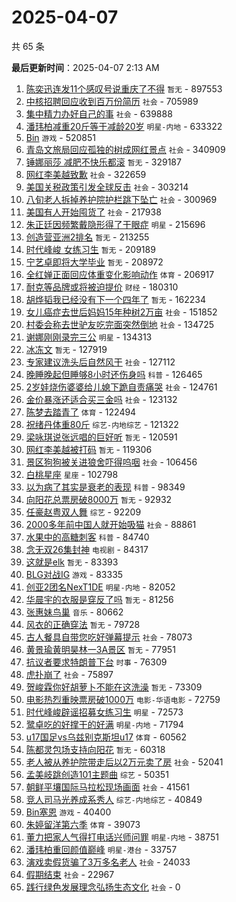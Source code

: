 # 2025-04-07

共 65 条


<!-- BEGIN -->

**最后更新时间**：2025-04-07 2:13 AM
1. [陈奕迅连发11个感叹号说重庆了不得](https://m.weibo.cn/search?containerid=100103type%3D1%26t%3D10%26q%3D%E9%99%88%E5%A5%95%E8%BF%85%E8%BF%9E%E5%8F%9111%E4%B8%AA%E6%84%9F%E5%8F%B9%E5%8F%B7%E8%AF%B4%E9%87%8D%E5%BA%86%E4%BA%86%E4%B8%8D%E5%BE%97&stream_entry_id=31&isnewpage=1&extparam=seat%3D1%26flag%3D1%26realpos%3D1%26c_type%3D31%26band_rank%3D1%26lcate%3D5001%26cate%3D5001%26stream_entry_id%3D31%26pos%3D0%26filter_type%3Drealtimehot%26q%3D%25E9%2599%2588%25E5%25A5%2595%25E8%25BF%2585%25E8%25BF%259E%25E5%258F%259111%25E4%25B8%25AA%25E6%2584%259F%25E5%258F%25B9%25E5%258F%25B7%25E8%25AF%25B4%25E9%2587%258D%25E5%25BA%2586%25E4%25BA%2586%25E4%25B8%258D%25E5%25BE%2597%26dgr%3D0%26display_time%3D1743956976%26pre_seqid%3D174395697659803431956155) `暂无` - 897553
2. [中核招聘回应收到百万份简历](https://m.weibo.cn/search?containerid=100103type%3D1%26t%3D10%26q%3D%23%E4%B8%AD%E6%A0%B8%E6%8B%9B%E8%81%98%E5%9B%9E%E5%BA%94%E6%94%B6%E5%88%B0%E7%99%BE%E4%B8%87%E4%BB%BD%E7%AE%80%E5%8E%86%23&stream_entry_id=31&isnewpage=1&extparam=seat%3D1%26flag%3D1%26realpos%3D2%26c_type%3D31%26band_rank%3D2%26lcate%3D5001%26cate%3D5001%26stream_entry_id%3D31%26pos%3D1%26filter_type%3Drealtimehot%26q%3D%2523%25E4%25B8%25AD%25E6%25A0%25B8%25E6%258B%259B%25E8%2581%2598%25E5%259B%259E%25E5%25BA%2594%25E6%2594%25B6%25E5%2588%25B0%25E7%2599%25BE%25E4%25B8%2587%25E4%25BB%25BD%25E7%25AE%2580%25E5%258E%2586%2523%26dgr%3D0%26display_time%3D1743956976%26pre_seqid%3D174395697659803431956155) `社会` - 705989
3. [集中精力办好自己的事](https://m.weibo.cn/search?containerid=100103type%3D1%26t%3D10%26q%3D%23%E9%9B%86%E4%B8%AD%E7%B2%BE%E5%8A%9B%E5%8A%9E%E5%A5%BD%E8%87%AA%E5%B7%B1%E7%9A%84%E4%BA%8B%23&stream_entry_id=31&isnewpage=1&extparam=seat%3D1%26flag%3D0%26realpos%3D3%26c_type%3D31%26band_rank%3D3%26lcate%3D5001%26cate%3D5001%26stream_entry_id%3D31%26pos%3D2%26filter_type%3Drealtimehot%26q%3D%2523%25E9%259B%2586%25E4%25B8%25AD%25E7%25B2%25BE%25E5%258A%259B%25E5%258A%259E%25E5%25A5%25BD%25E8%2587%25AA%25E5%25B7%25B1%25E7%259A%2584%25E4%25BA%258B%2523%26dgr%3D0%26display_time%3D1743956976%26pre_seqid%3D174395697659803431956155) `社会` - 639888
4. [潘玮柏减重20斤等于减龄20岁](https://m.weibo.cn/search?containerid=100103type%3D1%26t%3D10%26q%3D%E6%BD%98%E7%8E%AE%E6%9F%8F%E5%87%8F%E9%87%8D20%E6%96%A4%E7%AD%89%E4%BA%8E%E5%87%8F%E9%BE%8420%E5%B2%81&stream_entry_id=31&isnewpage=1&extparam=seat%3D1%26flag%3D2%26realpos%3D4%26c_type%3D31%26band_rank%3D4%26lcate%3D5001%26cate%3D5001%26stream_entry_id%3D31%26pos%3D3%26filter_type%3Drealtimehot%26q%3D%25E6%25BD%2598%25E7%258E%25AE%25E6%259F%258F%25E5%2587%258F%25E9%2587%258D20%25E6%2596%25A4%25E7%25AD%2589%25E4%25BA%258E%25E5%2587%258F%25E9%25BE%258420%25E5%25B2%2581%26dgr%3D0%26display_time%3D1743956976%26pre_seqid%3D174395697659803431956155) `明星-内地` - 633322
5. [Bin](https://m.weibo.cn/search?containerid=100103type%3D1%26t%3D10%26q%3DBin&stream_entry_id=31&isnewpage=1&extparam=seat%3D1%26flag%3D1%26realpos%3D5%26c_type%3D31%26band_rank%3D5%26lcate%3D5001%26cate%3D5001%26stream_entry_id%3D31%26pos%3D4%26filter_type%3Drealtimehot%26q%3DBin%26dgr%3D0%26display_time%3D1743956976%26pre_seqid%3D174395697659803431956155) `游戏` - 520851
6. [青岛文旅局回应孤独的树成网红景点](https://m.weibo.cn/search?containerid=100103type%3D1%26t%3D10%26q%3D%23%E9%9D%92%E5%B2%9B%E6%96%87%E6%97%85%E5%B1%80%E5%9B%9E%E5%BA%94%E5%AD%A4%E7%8B%AC%E7%9A%84%E6%A0%91%E6%88%90%E7%BD%91%E7%BA%A2%E6%99%AF%E7%82%B9%23&stream_entry_id=31&isnewpage=1&extparam=seat%3D1%26flag%3D0%26realpos%3D6%26c_type%3D31%26band_rank%3D6%26lcate%3D5001%26cate%3D5001%26stream_entry_id%3D31%26pos%3D5%26filter_type%3Drealtimehot%26q%3D%2523%25E9%259D%2592%25E5%25B2%259B%25E6%2596%2587%25E6%2597%2585%25E5%25B1%2580%25E5%259B%259E%25E5%25BA%2594%25E5%25AD%25A4%25E7%258B%25AC%25E7%259A%2584%25E6%25A0%2591%25E6%2588%2590%25E7%25BD%2591%25E7%25BA%25A2%25E6%2599%25AF%25E7%2582%25B9%2523%26dgr%3D0%26display_time%3D1743956976%26pre_seqid%3D174395697659803431956155) `社会` - 340909
7. [锤娜丽莎 减肥不快乐都滚](https://m.weibo.cn/search?containerid=100103type%3D1%26t%3D10%26q%3D%E9%94%A4%E5%A8%9C%E4%B8%BD%E8%8E%8E+%E5%87%8F%E8%82%A5%E4%B8%8D%E5%BF%AB%E4%B9%90%E9%83%BD%E6%BB%9A&stream_entry_id=31&isnewpage=1&extparam=seat%3D1%26flag%3D2%26realpos%3D7%26c_type%3D31%26band_rank%3D7%26lcate%3D5001%26cate%3D5001%26stream_entry_id%3D31%26pos%3D6%26filter_type%3Drealtimehot%26q%3D%25E9%2594%25A4%25E5%25A8%259C%25E4%25B8%25BD%25E8%258E%258E%2520%25E5%2587%258F%25E8%2582%25A5%25E4%25B8%258D%25E5%25BF%25AB%25E4%25B9%2590%25E9%2583%25BD%25E6%25BB%259A%26dgr%3D0%26display_time%3D1743956976%26pre_seqid%3D174395697659803431956155) `暂无` - 329187
8. [网红李美越致歉](https://m.weibo.cn/search?containerid=100103type%3D1%26t%3D10%26q%3D%23%E7%BD%91%E7%BA%A2%E6%9D%8E%E7%BE%8E%E8%B6%8A%E8%87%B4%E6%AD%89%23&stream_entry_id=31&isnewpage=1&extparam=seat%3D1%26flag%3D2%26realpos%3D8%26c_type%3D31%26band_rank%3D8%26lcate%3D5001%26cate%3D5001%26stream_entry_id%3D31%26pos%3D7%26filter_type%3Drealtimehot%26q%3D%2523%25E7%25BD%2591%25E7%25BA%25A2%25E6%259D%258E%25E7%25BE%258E%25E8%25B6%258A%25E8%2587%25B4%25E6%25AD%2589%2523%26dgr%3D0%26display_time%3D1743956976%26pre_seqid%3D174395697659803431956155) `社会` - 322659
9. [美国关税政策引发全球反击](https://m.weibo.cn/search?containerid=100103type%3D1%26t%3D10%26q%3D%23%E7%BE%8E%E5%9B%BD%E5%85%B3%E7%A8%8E%E6%94%BF%E7%AD%96%E5%BC%95%E5%8F%91%E5%85%A8%E7%90%83%E5%8F%8D%E5%87%BB%23&stream_entry_id=31&isnewpage=1&extparam=seat%3D1%26flag%3D1%26realpos%3D9%26c_type%3D31%26band_rank%3D9%26lcate%3D5001%26cate%3D5001%26stream_entry_id%3D31%26pos%3D8%26filter_type%3Drealtimehot%26q%3D%2523%25E7%25BE%258E%25E5%259B%25BD%25E5%2585%25B3%25E7%25A8%258E%25E6%2594%25BF%25E7%25AD%2596%25E5%25BC%2595%25E5%258F%2591%25E5%2585%25A8%25E7%2590%2583%25E5%258F%258D%25E5%2587%25BB%2523%26dgr%3D0%26display_time%3D1743956976%26pre_seqid%3D174395697659803431956155) `社会` - 303214
10. [八旬老人拆掉养护院护栏跳下坠亡](https://m.weibo.cn/search?containerid=100103type%3D1%26t%3D10%26q%3D%23%E5%85%AB%E6%97%AC%E8%80%81%E4%BA%BA%E6%8B%86%E6%8E%89%E5%85%BB%E6%8A%A4%E9%99%A2%E6%8A%A4%E6%A0%8F%E8%B7%B3%E4%B8%8B%E5%9D%A0%E4%BA%A1%23&stream_entry_id=31&isnewpage=1&extparam=seat%3D1%26flag%3D1%26realpos%3D11%26c_type%3D31%26band_rank%3D11%26lcate%3D5001%26cate%3D5001%26stream_entry_id%3D31%26pos%3D10%26filter_type%3Drealtimehot%26q%3D%2523%25E5%2585%25AB%25E6%2597%25AC%25E8%2580%2581%25E4%25BA%25BA%25E6%258B%2586%25E6%258E%2589%25E5%2585%25BB%25E6%258A%25A4%25E9%2599%25A2%25E6%258A%25A4%25E6%25A0%258F%25E8%25B7%25B3%25E4%25B8%258B%25E5%259D%25A0%25E4%25BA%25A1%2523%26dgr%3D0%26display_time%3D1743956976%26pre_seqid%3D174395697659803431956155) `社会` - 300969
11. [美国有人开始囤货了](https://m.weibo.cn/search?containerid=100103type%3D1%26t%3D10%26q%3D%23%E7%BE%8E%E5%9B%BD%E6%9C%89%E4%BA%BA%E5%BC%80%E5%A7%8B%E5%9B%A4%E8%B4%A7%E4%BA%86%23&stream_entry_id=31&isnewpage=1&extparam=seat%3D1%26flag%3D0%26realpos%3D10%26c_type%3D31%26band_rank%3D10%26lcate%3D5001%26cate%3D5001%26stream_entry_id%3D31%26pos%3D9%26filter_type%3Drealtimehot%26q%3D%2523%25E7%25BE%258E%25E5%259B%25BD%25E6%259C%2589%25E4%25BA%25BA%25E5%25BC%2580%25E5%25A7%258B%25E5%259B%25A4%25E8%25B4%25A7%25E4%25BA%2586%2523%26dgr%3D0%26display_time%3D1743956976%26pre_seqid%3D174395697659803431956155) `社会` - 217938
12. [朱正廷因频繁戴隐形得了干眼症](https://m.weibo.cn/search?containerid=100103type%3D1%26t%3D10%26q%3D%23%E6%9C%B1%E6%AD%A3%E5%BB%B7%E5%9B%A0%E9%A2%91%E7%B9%81%E6%88%B4%E9%9A%90%E5%BD%A2%E5%BE%97%E4%BA%86%E5%B9%B2%E7%9C%BC%E7%97%87%23&stream_entry_id=31&isnewpage=1&extparam=seat%3D1%26flag%3D2%26realpos%3D12%26c_type%3D31%26band_rank%3D12%26lcate%3D5001%26cate%3D5001%26stream_entry_id%3D31%26pos%3D11%26filter_type%3Drealtimehot%26q%3D%2523%25E6%259C%25B1%25E6%25AD%25A3%25E5%25BB%25B7%25E5%259B%25A0%25E9%25A2%2591%25E7%25B9%2581%25E6%2588%25B4%25E9%259A%2590%25E5%25BD%25A2%25E5%25BE%2597%25E4%25BA%2586%25E5%25B9%25B2%25E7%259C%25BC%25E7%2597%2587%2523%26dgr%3D0%26display_time%3D1743956976%26pre_seqid%3D174395697659803431956155) `明星` - 215696
13. [创造营亚洲2排名](https://m.weibo.cn/search?containerid=100103type%3D1%26t%3D10%26q%3D%23%E5%88%9B%E9%80%A0%E8%90%A5%E4%BA%9A%E6%B4%B22%E6%8E%92%E5%90%8D%23&stream_entry_id=31&isnewpage=1&extparam=seat%3D1%26flag%3D0%26realpos%3D13%26c_type%3D31%26band_rank%3D13%26lcate%3D5001%26cate%3D5001%26stream_entry_id%3D31%26pos%3D12%26filter_type%3Drealtimehot%26q%3D%2523%25E5%2588%259B%25E9%2580%25A0%25E8%2590%25A5%25E4%25BA%259A%25E6%25B4%25B22%25E6%258E%2592%25E5%2590%258D%2523%26dgr%3D0%26display_time%3D1743956976%26pre_seqid%3D174395697659803431956155) `暂无` - 213255
14. [时代峰峻 女练习生](https://m.weibo.cn/search?containerid=100103type%3D1%26t%3D10%26q%3D%E6%97%B6%E4%BB%A3%E5%B3%B0%E5%B3%BB+%E5%A5%B3%E7%BB%83%E4%B9%A0%E7%94%9F&stream_entry_id=31&isnewpage=1&extparam=seat%3D1%26flag%3D0%26realpos%3D14%26c_type%3D31%26band_rank%3D14%26lcate%3D5001%26cate%3D5001%26stream_entry_id%3D31%26pos%3D13%26filter_type%3Drealtimehot%26q%3D%25E6%2597%25B6%25E4%25BB%25A3%25E5%25B3%25B0%25E5%25B3%25BB%2520%25E5%25A5%25B3%25E7%25BB%2583%25E4%25B9%25A0%25E7%2594%259F%26dgr%3D0%26display_time%3D1743956976%26pre_seqid%3D174395697659803431956155) `暂无` - 209189
15. [宁艺卓即将大学毕业](https://m.weibo.cn/search?containerid=100103type%3D1%26t%3D10%26q%3D%23%E5%AE%81%E8%89%BA%E5%8D%93%E5%8D%B3%E5%B0%86%E5%A4%A7%E5%AD%A6%E6%AF%95%E4%B8%9A%23&stream_entry_id=31&isnewpage=1&extparam=seat%3D1%26flag%3D0%26realpos%3D15%26c_type%3D31%26band_rank%3D15%26lcate%3D5001%26cate%3D5001%26stream_entry_id%3D31%26pos%3D14%26filter_type%3Drealtimehot%26q%3D%2523%25E5%25AE%2581%25E8%2589%25BA%25E5%258D%2593%25E5%258D%25B3%25E5%25B0%2586%25E5%25A4%25A7%25E5%25AD%25A6%25E6%25AF%2595%25E4%25B8%259A%2523%26dgr%3D0%26display_time%3D1743956976%26pre_seqid%3D174395697659803431956155) `暂无` - 208972
16. [全红婵正面回应体重变化影响动作](https://m.weibo.cn/search?containerid=100103type%3D1%26t%3D10%26q%3D%23%E5%85%A8%E7%BA%A2%E5%A9%B5%E6%AD%A3%E9%9D%A2%E5%9B%9E%E5%BA%94%E4%BD%93%E9%87%8D%E5%8F%98%E5%8C%96%E5%BD%B1%E5%93%8D%E5%8A%A8%E4%BD%9C%23&stream_entry_id=31&isnewpage=1&extparam=seat%3D1%26flag%3D0%26realpos%3D16%26c_type%3D31%26band_rank%3D16%26lcate%3D5001%26cate%3D5001%26stream_entry_id%3D31%26pos%3D15%26filter_type%3Drealtimehot%26q%3D%2523%25E5%2585%25A8%25E7%25BA%25A2%25E5%25A9%25B5%25E6%25AD%25A3%25E9%259D%25A2%25E5%259B%259E%25E5%25BA%2594%25E4%25BD%2593%25E9%2587%258D%25E5%258F%2598%25E5%258C%2596%25E5%25BD%25B1%25E5%2593%258D%25E5%258A%25A8%25E4%25BD%259C%2523%26dgr%3D0%26display_time%3D1743956976%26pre_seqid%3D174395697659803431956155) `体育` - 206917
17. [耐克等品牌或将被迫提价](https://m.weibo.cn/search?containerid=100103type%3D1%26t%3D10%26q%3D%23%E8%80%90%E5%85%8B%E7%AD%89%E5%93%81%E7%89%8C%E6%88%96%E5%B0%86%E8%A2%AB%E8%BF%AB%E6%8F%90%E4%BB%B7%23&stream_entry_id=31&isnewpage=1&extparam=seat%3D1%26flag%3D0%26realpos%3D17%26c_type%3D31%26band_rank%3D17%26lcate%3D5001%26cate%3D5001%26stream_entry_id%3D31%26pos%3D16%26filter_type%3Drealtimehot%26q%3D%2523%25E8%2580%2590%25E5%2585%258B%25E7%25AD%2589%25E5%2593%2581%25E7%2589%258C%25E6%2588%2596%25E5%25B0%2586%25E8%25A2%25AB%25E8%25BF%25AB%25E6%258F%2590%25E4%25BB%25B7%2523%26dgr%3D0%26display_time%3D1743956976%26pre_seqid%3D174395697659803431956155) `财经` - 180310
18. [胡烨韬我已经没有下一个四年了](https://m.weibo.cn/search?containerid=100103type%3D1%26t%3D10%26q%3D%E8%83%A1%E7%83%A8%E9%9F%AC%E6%88%91%E5%B7%B2%E7%BB%8F%E6%B2%A1%E6%9C%89%E4%B8%8B%E4%B8%80%E4%B8%AA%E5%9B%9B%E5%B9%B4%E4%BA%86&stream_entry_id=31&isnewpage=1&extparam=seat%3D1%26flag%3D0%26realpos%3D18%26c_type%3D31%26band_rank%3D18%26lcate%3D5001%26cate%3D5001%26stream_entry_id%3D31%26pos%3D17%26filter_type%3Drealtimehot%26q%3D%25E8%2583%25A1%25E7%2583%25A8%25E9%259F%25AC%25E6%2588%2591%25E5%25B7%25B2%25E7%25BB%258F%25E6%25B2%25A1%25E6%259C%2589%25E4%25B8%258B%25E4%25B8%2580%25E4%25B8%25AA%25E5%259B%259B%25E5%25B9%25B4%25E4%25BA%2586%26dgr%3D0%26display_time%3D1743956976%26pre_seqid%3D174395697659803431956155) `暂无` - 162234
19. [女儿癌症去世后妈妈15年种树2万亩](https://m.weibo.cn/search?containerid=100103type%3D1%26t%3D10%26q%3D%23%E5%A5%B3%E5%84%BF%E7%99%8C%E7%97%87%E5%8E%BB%E4%B8%96%E5%90%8E%E5%A6%88%E5%A6%8815%E5%B9%B4%E7%A7%8D%E6%A0%912%E4%B8%87%E4%BA%A9%23&stream_entry_id=31&isnewpage=1&extparam=seat%3D1%26flag%3D0%26realpos%3D19%26c_type%3D31%26band_rank%3D19%26lcate%3D5001%26cate%3D5001%26stream_entry_id%3D31%26pos%3D18%26filter_type%3Drealtimehot%26q%3D%2523%25E5%25A5%25B3%25E5%2584%25BF%25E7%2599%258C%25E7%2597%2587%25E5%258E%25BB%25E4%25B8%2596%25E5%2590%258E%25E5%25A6%2588%25E5%25A6%258815%25E5%25B9%25B4%25E7%25A7%258D%25E6%25A0%25912%25E4%25B8%2587%25E4%25BA%25A9%2523%26dgr%3D0%26display_time%3D1743956976%26pre_seqid%3D174395697659803431956155) `社会` - 151852
20. [村委会称去世驴友吃完面突然倒地](https://m.weibo.cn/search?containerid=100103type%3D1%26t%3D10%26q%3D%23%E6%9D%91%E5%A7%94%E4%BC%9A%E7%A7%B0%E5%8E%BB%E4%B8%96%E9%A9%B4%E5%8F%8B%E5%90%83%E5%AE%8C%E9%9D%A2%E7%AA%81%E7%84%B6%E5%80%92%E5%9C%B0%23&stream_entry_id=31&isnewpage=1&extparam=seat%3D1%26flag%3D1%26realpos%3D35%26c_type%3D31%26band_rank%3D35%26lcate%3D5001%26cate%3D5001%26stream_entry_id%3D31%26pos%3D34%26filter_type%3Drealtimehot%26q%3D%2523%25E6%259D%2591%25E5%25A7%2594%25E4%25BC%259A%25E7%25A7%25B0%25E5%258E%25BB%25E4%25B8%2596%25E9%25A9%25B4%25E5%258F%258B%25E5%2590%2583%25E5%25AE%258C%25E9%259D%25A2%25E7%25AA%2581%25E7%2584%25B6%25E5%2580%2592%25E5%259C%25B0%2523%26dgr%3D0%26display_time%3D1743956976%26pre_seqid%3D174395697659803431956155) `社会` - 134725
21. [谢娜刚刚录完三公](https://m.weibo.cn/search?containerid=100103type%3D1%26t%3D10%26q%3D%23%E8%B0%A2%E5%A8%9C%E5%88%9A%E5%88%9A%E5%BD%95%E5%AE%8C%E4%B8%89%E5%85%AC%23&stream_entry_id=31&isnewpage=1&extparam=seat%3D1%26flag%3D1%26realpos%3D31%26c_type%3D31%26band_rank%3D31%26lcate%3D5001%26cate%3D5001%26stream_entry_id%3D31%26pos%3D30%26filter_type%3Drealtimehot%26q%3D%2523%25E8%25B0%25A2%25E5%25A8%259C%25E5%2588%259A%25E5%2588%259A%25E5%25BD%2595%25E5%25AE%258C%25E4%25B8%2589%25E5%2585%25AC%2523%26dgr%3D0%26display_time%3D1743956976%26pre_seqid%3D174395697659803431956155) `明星` - 134313
22. [冰冻文](https://m.weibo.cn/search?containerid=100103type%3D1%26t%3D10%26q%3D%E5%86%B0%E5%86%BB%E6%96%87&stream_entry_id=31&isnewpage=1&extparam=seat%3D1%26flag%3D0%26realpos%3D20%26c_type%3D31%26band_rank%3D20%26lcate%3D5001%26cate%3D5001%26stream_entry_id%3D31%26pos%3D19%26filter_type%3Drealtimehot%26q%3D%25E5%2586%25B0%25E5%2586%25BB%25E6%2596%2587%26dgr%3D0%26display_time%3D1743956976%26pre_seqid%3D174395697659803431956155) `暂无` - 127919
23. [专家建议洗头后自然风干](https://m.weibo.cn/search?containerid=100103type%3D1%26t%3D10%26q%3D%23%E4%B8%93%E5%AE%B6%E5%BB%BA%E8%AE%AE%E6%B4%97%E5%A4%B4%E5%90%8E%E8%87%AA%E7%84%B6%E9%A3%8E%E5%B9%B2%23&stream_entry_id=31&isnewpage=1&extparam=seat%3D1%26flag%3D0%26realpos%3D21%26c_type%3D31%26band_rank%3D21%26lcate%3D5001%26cate%3D5001%26stream_entry_id%3D31%26pos%3D20%26filter_type%3Drealtimehot%26q%3D%2523%25E4%25B8%2593%25E5%25AE%25B6%25E5%25BB%25BA%25E8%25AE%25AE%25E6%25B4%2597%25E5%25A4%25B4%25E5%2590%258E%25E8%2587%25AA%25E7%2584%25B6%25E9%25A3%258E%25E5%25B9%25B2%2523%26dgr%3D0%26display_time%3D1743956976%26pre_seqid%3D174395697659803431956155) `社会` - 127112
24. [晚睡晚起但睡够8小时还伤身吗](https://m.weibo.cn/search?containerid=100103type%3D1%26t%3D10%26q%3D%23%E6%99%9A%E7%9D%A1%E6%99%9A%E8%B5%B7%E4%BD%86%E7%9D%A1%E5%A4%9F8%E5%B0%8F%E6%97%B6%E8%BF%98%E4%BC%A4%E8%BA%AB%E5%90%97%23&stream_entry_id=31&isnewpage=1&extparam=seat%3D1%26flag%3D0%26realpos%3D22%26c_type%3D31%26band_rank%3D22%26lcate%3D5001%26cate%3D5001%26stream_entry_id%3D31%26pos%3D21%26filter_type%3Drealtimehot%26q%3D%2523%25E6%2599%259A%25E7%259D%25A1%25E6%2599%259A%25E8%25B5%25B7%25E4%25BD%2586%25E7%259D%25A1%25E5%25A4%259F8%25E5%25B0%258F%25E6%2597%25B6%25E8%25BF%2598%25E4%25BC%25A4%25E8%25BA%25AB%25E5%2590%2597%2523%26dgr%3D0%26display_time%3D1743956976%26pre_seqid%3D174395697659803431956155) `科普` - 126465
25. [2岁娃烧伤婆婆给儿媳下跪自责痛哭](https://m.weibo.cn/search?containerid=100103type%3D1%26t%3D10%26q%3D%232%E5%B2%81%E5%A8%83%E7%83%A7%E4%BC%A4%E5%A9%86%E5%A9%86%E7%BB%99%E5%84%BF%E5%AA%B3%E4%B8%8B%E8%B7%AA%E8%87%AA%E8%B4%A3%E7%97%9B%E5%93%AD%23&stream_entry_id=31&isnewpage=1&extparam=seat%3D1%26flag%3D0%26realpos%3D23%26c_type%3D31%26band_rank%3D23%26lcate%3D5001%26cate%3D5001%26stream_entry_id%3D31%26pos%3D22%26filter_type%3Drealtimehot%26q%3D%25232%25E5%25B2%2581%25E5%25A8%2583%25E7%2583%25A7%25E4%25BC%25A4%25E5%25A9%2586%25E5%25A9%2586%25E7%25BB%2599%25E5%2584%25BF%25E5%25AA%25B3%25E4%25B8%258B%25E8%25B7%25AA%25E8%2587%25AA%25E8%25B4%25A3%25E7%2597%259B%25E5%2593%25AD%2523%26dgr%3D0%26display_time%3D1743956976%26pre_seqid%3D174395697659803431956155) `社会` - 124761
26. [金价暴涨还适合买三金吗](https://m.weibo.cn/search?containerid=100103type%3D1%26t%3D10%26q%3D%E9%87%91%E4%BB%B7%E6%9A%B4%E6%B6%A8%E8%BF%98%E9%80%82%E5%90%88%E4%B9%B0%E4%B8%89%E9%87%91%E5%90%97&stream_entry_id=31&isnewpage=1&extparam=seat%3D1%26flag%3D0%26realpos%3D24%26c_type%3D31%26band_rank%3D24%26lcate%3D5001%26cate%3D5001%26stream_entry_id%3D31%26pos%3D23%26filter_type%3Drealtimehot%26q%3D%25E9%2587%2591%25E4%25BB%25B7%25E6%259A%25B4%25E6%25B6%25A8%25E8%25BF%2598%25E9%2580%2582%25E5%2590%2588%25E4%25B9%25B0%25E4%25B8%2589%25E9%2587%2591%25E5%2590%2597%26dgr%3D0%26display_time%3D1743956976%26pre_seqid%3D174395697659803431956155) `社会` - 123132
27. [陈梦去踏青了](https://m.weibo.cn/search?containerid=100103type%3D1%26t%3D10%26q%3D%23%E9%99%88%E6%A2%A6%E5%8E%BB%E8%B8%8F%E9%9D%92%E4%BA%86%23&stream_entry_id=31&isnewpage=1&extparam=seat%3D1%26flag%3D1%26realpos%3D25%26c_type%3D31%26band_rank%3D25%26lcate%3D5001%26cate%3D5001%26stream_entry_id%3D31%26pos%3D24%26filter_type%3Drealtimehot%26q%3D%2523%25E9%2599%2588%25E6%25A2%25A6%25E5%258E%25BB%25E8%25B8%258F%25E9%259D%2592%25E4%25BA%2586%2523%26dgr%3D0%26display_time%3D1743956976%26pre_seqid%3D174395697659803431956155) `体育` - 122494
28. [祝绪丹体重80斤](https://m.weibo.cn/search?containerid=100103type%3D1%26t%3D10%26q%3D%23%E7%A5%9D%E7%BB%AA%E4%B8%B9%E4%BD%93%E9%87%8D80%E6%96%A4%23&stream_entry_id=31&isnewpage=1&extparam=seat%3D1%26flag%3D1%26realpos%3D26%26c_type%3D31%26band_rank%3D26%26lcate%3D5001%26cate%3D5001%26stream_entry_id%3D31%26pos%3D25%26filter_type%3Drealtimehot%26q%3D%2523%25E7%25A5%259D%25E7%25BB%25AA%25E4%25B8%25B9%25E4%25BD%2593%25E9%2587%258D80%25E6%2596%25A4%2523%26dgr%3D0%26display_time%3D1743956976%26pre_seqid%3D174395697659803431956155) `综艺-内地综艺` - 121322
29. [梁咏琪说张远唱的巨好听](https://m.weibo.cn/search?containerid=100103type%3D1%26t%3D10%26q%3D%E6%A2%81%E5%92%8F%E7%90%AA%E8%AF%B4%E5%BC%A0%E8%BF%9C%E5%94%B1%E7%9A%84%E5%B7%A8%E5%A5%BD%E5%90%AC&stream_entry_id=31&isnewpage=1&extparam=seat%3D1%26flag%3D1%26realpos%3D27%26c_type%3D31%26band_rank%3D27%26lcate%3D5001%26cate%3D5001%26stream_entry_id%3D31%26pos%3D26%26filter_type%3Drealtimehot%26q%3D%25E6%25A2%2581%25E5%2592%258F%25E7%2590%25AA%25E8%25AF%25B4%25E5%25BC%25A0%25E8%25BF%259C%25E5%2594%25B1%25E7%259A%2584%25E5%25B7%25A8%25E5%25A5%25BD%25E5%2590%25AC%26dgr%3D0%26display_time%3D1743956976%26pre_seqid%3D174395697659803431956155) `暂无` - 120591
30. [网红李美越被打码](https://m.weibo.cn/search?containerid=100103type%3D1%26t%3D10%26q%3D%23%E7%BD%91%E7%BA%A2%E6%9D%8E%E7%BE%8E%E8%B6%8A%E8%A2%AB%E6%89%93%E7%A0%81%23&stream_entry_id=31&isnewpage=1&extparam=seat%3D1%26flag%3D0%26realpos%3D28%26c_type%3D31%26band_rank%3D28%26lcate%3D5001%26cate%3D5001%26stream_entry_id%3D31%26pos%3D27%26filter_type%3Drealtimehot%26q%3D%2523%25E7%25BD%2591%25E7%25BA%25A2%25E6%259D%258E%25E7%25BE%258E%25E8%25B6%258A%25E8%25A2%25AB%25E6%2589%2593%25E7%25A0%2581%2523%26dgr%3D0%26display_time%3D1743956976%26pre_seqid%3D174395697659803431956155) `暂无` - 119306
31. [景区狗狗被关进狼舍吓得呜咽](https://m.weibo.cn/search?containerid=100103type%3D1%26t%3D10%26q%3D%23%E6%99%AF%E5%8C%BA%E7%8B%97%E7%8B%97%E8%A2%AB%E5%85%B3%E8%BF%9B%E7%8B%BC%E8%88%8D%E5%90%93%E5%BE%97%E5%91%9C%E5%92%BD%23&stream_entry_id=31&isnewpage=1&extparam=seat%3D1%26realpos%3D17%26cate%3D5001%26q%3D%2523%25E6%2599%25AF%25E5%258C%25BA%25E7%258B%2597%25E7%258B%2597%25E8%25A2%25AB%25E5%2585%25B3%25E8%25BF%259B%25E7%258B%25BC%25E8%2588%258D%25E5%2590%2593%25E5%25BE%2597%25E5%2591%259C%25E5%2592%25BD%2523%26dgr%3D0%26stream_entry_id%3D31%26pos%3D16%26band_rank%3D17%26lcate%3D5001%26filter_type%3Drealtimehot%26flag%3D1%26c_type%3D31%26display_time%3D1743960074%26pre_seqid%3D174396007468303419901141) `社会` - 106456
32. [白桃星座](https://m.weibo.cn/search?containerid=100103type%3D1%26t%3D10%26q%3D%E7%99%BD%E6%A1%83%E6%98%9F%E5%BA%A7&stream_entry_id=31&isnewpage=1&extparam=seat%3D1%26flag%3D0%26realpos%3D29%26c_type%3D31%26band_rank%3D29%26lcate%3D5001%26cate%3D5001%26stream_entry_id%3D31%26pos%3D28%26filter_type%3Drealtimehot%26q%3D%25E7%2599%25BD%25E6%25A1%2583%25E6%2598%259F%25E5%25BA%25A7%26dgr%3D0%26display_time%3D1743956976%26pre_seqid%3D174395697659803431956155) `星座` - 102798
33. [以为病了其实是衰老的表现](https://m.weibo.cn/search?containerid=100103type%3D1%26t%3D10%26q%3D%23%E4%BB%A5%E4%B8%BA%E7%97%85%E4%BA%86%E5%85%B6%E5%AE%9E%E6%98%AF%E8%A1%B0%E8%80%81%E7%9A%84%E8%A1%A8%E7%8E%B0%23&stream_entry_id=31&isnewpage=1&extparam=seat%3D1%26flag%3D0%26realpos%3D30%26c_type%3D31%26band_rank%3D30%26lcate%3D5001%26cate%3D5001%26stream_entry_id%3D31%26pos%3D29%26filter_type%3Drealtimehot%26q%3D%2523%25E4%25BB%25A5%25E4%25B8%25BA%25E7%2597%2585%25E4%25BA%2586%25E5%2585%25B6%25E5%25AE%259E%25E6%2598%25AF%25E8%25A1%25B0%25E8%2580%2581%25E7%259A%2584%25E8%25A1%25A8%25E7%258E%25B0%2523%26dgr%3D0%26display_time%3D1743956976%26pre_seqid%3D174395697659803431956155) `科普` - 98349
34. [向阳花总票房破8000万](https://m.weibo.cn/search?containerid=100103type%3D1%26t%3D10%26q%3D%23%E5%90%91%E9%98%B3%E8%8A%B1%E6%80%BB%E7%A5%A8%E6%88%BF%E7%A0%B48000%E4%B8%87%23&stream_entry_id=31&isnewpage=1&extparam=seat%3D1%26flag%3D0%26realpos%3D32%26c_type%3D31%26band_rank%3D32%26lcate%3D5001%26cate%3D5001%26stream_entry_id%3D31%26pos%3D31%26filter_type%3Drealtimehot%26q%3D%2523%25E5%2590%2591%25E9%2598%25B3%25E8%258A%25B1%25E6%2580%25BB%25E7%25A5%25A8%25E6%2588%25BF%25E7%25A0%25B48000%25E4%25B8%2587%2523%26dgr%3D0%26display_time%3D1743956976%26pre_seqid%3D174395697659803431956155) `暂无` - 92932
35. [任豪赵粤双人舞](https://m.weibo.cn/search?containerid=100103type%3D1%26t%3D10%26q%3D%23%E4%BB%BB%E8%B1%AA%E8%B5%B5%E7%B2%A4%E5%8F%8C%E4%BA%BA%E8%88%9E%23&stream_entry_id=31&isnewpage=1&extparam=seat%3D1%26flag%3D1%26realpos%3D33%26c_type%3D31%26band_rank%3D33%26lcate%3D5001%26cate%3D5001%26stream_entry_id%3D31%26pos%3D32%26filter_type%3Drealtimehot%26q%3D%2523%25E4%25BB%25BB%25E8%25B1%25AA%25E8%25B5%25B5%25E7%25B2%25A4%25E5%258F%258C%25E4%25BA%25BA%25E8%2588%259E%2523%26dgr%3D0%26display_time%3D1743956976%26pre_seqid%3D174395697659803431956155) `综艺` - 92209
36. [2000多年前中国人就开始吸猫](https://m.weibo.cn/search?containerid=100103type%3D1%26t%3D10%26q%3D%232000%E5%A4%9A%E5%B9%B4%E5%89%8D%E4%B8%AD%E5%9B%BD%E4%BA%BA%E5%B0%B1%E5%BC%80%E5%A7%8B%E5%90%B8%E7%8C%AB%23&stream_entry_id=31&isnewpage=1&extparam=seat%3D1%26flag%3D0%26realpos%3D34%26c_type%3D31%26band_rank%3D34%26lcate%3D5001%26cate%3D5001%26stream_entry_id%3D31%26pos%3D33%26filter_type%3Drealtimehot%26q%3D%25232000%25E5%25A4%259A%25E5%25B9%25B4%25E5%2589%258D%25E4%25B8%25AD%25E5%259B%25BD%25E4%25BA%25BA%25E5%25B0%25B1%25E5%25BC%2580%25E5%25A7%258B%25E5%2590%25B8%25E7%258C%25AB%2523%26dgr%3D0%26display_time%3D1743956976%26pre_seqid%3D174395697659803431956155) `社会` - 88861
37. [水果中的高糖刺客](https://m.weibo.cn/search?containerid=100103type%3D1%26t%3D10%26q%3D%23%E6%B0%B4%E6%9E%9C%E4%B8%AD%E7%9A%84%E9%AB%98%E7%B3%96%E5%88%BA%E5%AE%A2%23&stream_entry_id=31&isnewpage=1&extparam=seat%3D1%26flag%3D0%26realpos%3D36%26c_type%3D31%26band_rank%3D36%26lcate%3D5001%26cate%3D5001%26stream_entry_id%3D31%26pos%3D35%26filter_type%3Drealtimehot%26q%3D%2523%25E6%25B0%25B4%25E6%259E%259C%25E4%25B8%25AD%25E7%259A%2584%25E9%25AB%2598%25E7%25B3%2596%25E5%2588%25BA%25E5%25AE%25A2%2523%26dgr%3D0%26display_time%3D1743956976%26pre_seqid%3D174395697659803431956155) `科普` - 84740
38. [念无双26集封神](https://m.weibo.cn/search?containerid=100103type%3D1%26t%3D10%26q%3D%23%E5%BF%B5%E6%97%A0%E5%8F%8C26%E9%9B%86%E5%B0%81%E7%A5%9E%23&stream_entry_id=31&isnewpage=1&extparam=seat%3D1%26flag%3D0%26realpos%3D37%26c_type%3D31%26band_rank%3D37%26lcate%3D5001%26cate%3D5001%26stream_entry_id%3D31%26pos%3D36%26filter_type%3Drealtimehot%26q%3D%2523%25E5%25BF%25B5%25E6%2597%25A0%25E5%258F%258C26%25E9%259B%2586%25E5%25B0%2581%25E7%25A5%259E%2523%26dgr%3D0%26display_time%3D1743956976%26pre_seqid%3D174395697659803431956155) `电视剧` - 84317
39. [这就是elk](https://m.weibo.cn/search?containerid=100103type%3D1%26t%3D10%26q%3D%E8%BF%99%E5%B0%B1%E6%98%AFelk&stream_entry_id=31&isnewpage=1&extparam=seat%3D1%26flag%3D1%26realpos%3D38%26c_type%3D31%26band_rank%3D38%26lcate%3D5001%26cate%3D5001%26stream_entry_id%3D31%26pos%3D37%26filter_type%3Drealtimehot%26q%3D%25E8%25BF%2599%25E5%25B0%25B1%25E6%2598%25AFelk%26dgr%3D0%26display_time%3D1743956976%26pre_seqid%3D174395697659803431956155) `暂无` - 83393
40. [BLG对战IG](https://m.weibo.cn/search?containerid=100103type%3D1%26t%3D10%26q%3DBLG%E5%AF%B9%E6%88%98IG&stream_entry_id=31&isnewpage=1&extparam=seat%3D1%26flag%3D0%26realpos%3D39%26c_type%3D31%26band_rank%3D39%26lcate%3D5001%26cate%3D5001%26stream_entry_id%3D31%26pos%3D38%26filter_type%3Drealtimehot%26q%3DBLG%25E5%25AF%25B9%25E6%2588%2598IG%26dgr%3D0%26display_time%3D1743956976%26pre_seqid%3D174395697659803431956155) `游戏` - 83335
41. [创亚2团名NexT1DE](https://m.weibo.cn/search?containerid=100103type%3D1%26t%3D10%26q%3D%23%E5%88%9B%E4%BA%9A2%E5%9B%A2%E5%90%8DNexT1DE%23&stream_entry_id=31&isnewpage=1&extparam=seat%3D1%26flag%3D1%26realpos%3D40%26c_type%3D31%26band_rank%3D40%26lcate%3D5001%26cate%3D5001%26stream_entry_id%3D31%26pos%3D39%26filter_type%3Drealtimehot%26q%3D%2523%25E5%2588%259B%25E4%25BA%259A2%25E5%259B%25A2%25E5%2590%258DNexT1DE%2523%26dgr%3D0%26display_time%3D1743956976%26pre_seqid%3D174395697659803431956155) `明星-内地` - 82052
42. [华晨宇的衣服是穿反了吗](https://m.weibo.cn/search?containerid=100103type%3D1%26t%3D10%26q%3D%E5%8D%8E%E6%99%A8%E5%AE%87%E7%9A%84%E8%A1%A3%E6%9C%8D%E6%98%AF%E7%A9%BF%E5%8F%8D%E4%BA%86%E5%90%97&stream_entry_id=31&isnewpage=1&extparam=seat%3D1%26flag%3D0%26realpos%3D41%26c_type%3D31%26band_rank%3D41%26lcate%3D5001%26cate%3D5001%26stream_entry_id%3D31%26pos%3D40%26filter_type%3Drealtimehot%26q%3D%25E5%258D%258E%25E6%2599%25A8%25E5%25AE%2587%25E7%259A%2584%25E8%25A1%25A3%25E6%259C%258D%25E6%2598%25AF%25E7%25A9%25BF%25E5%258F%258D%25E4%25BA%2586%25E5%2590%2597%26dgr%3D0%26display_time%3D1743956976%26pre_seqid%3D174395697659803431956155) `暂无` - 81256
43. [张惠妹鸟巢](https://m.weibo.cn/search?containerid=100103type%3D1%26t%3D10%26q%3D%E5%BC%A0%E6%83%A0%E5%A6%B9%E9%B8%9F%E5%B7%A2&stream_entry_id=31&isnewpage=1&extparam=seat%3D1%26flag%3D1%26realpos%3D42%26c_type%3D31%26band_rank%3D42%26lcate%3D5001%26cate%3D5001%26stream_entry_id%3D31%26pos%3D41%26filter_type%3Drealtimehot%26q%3D%25E5%25BC%25A0%25E6%2583%25A0%25E5%25A6%25B9%25E9%25B8%259F%25E5%25B7%25A2%26dgr%3D0%26display_time%3D1743956976%26pre_seqid%3D174395697659803431956155) `音乐` - 80662
44. [风衣的正确穿法](https://m.weibo.cn/search?containerid=100103type%3D1%26t%3D10%26q%3D%E9%A3%8E%E8%A1%A3%E7%9A%84%E6%AD%A3%E7%A1%AE%E7%A9%BF%E6%B3%95&stream_entry_id=31&isnewpage=1&extparam=seat%3D1%26flag%3D1%26realpos%3D43%26c_type%3D31%26band_rank%3D43%26lcate%3D5001%26cate%3D5001%26stream_entry_id%3D31%26pos%3D42%26filter_type%3Drealtimehot%26q%3D%25E9%25A3%258E%25E8%25A1%25A3%25E7%259A%2584%25E6%25AD%25A3%25E7%25A1%25AE%25E7%25A9%25BF%25E6%25B3%2595%26dgr%3D0%26display_time%3D1743956976%26pre_seqid%3D174395697659803431956155) `暂无` - 79728
45. [古人餐具自带您吃好弹幕提示](https://m.weibo.cn/search?containerid=100103type%3D1%26t%3D10%26q%3D%23%E5%8F%A4%E4%BA%BA%E9%A4%90%E5%85%B7%E8%87%AA%E5%B8%A6%E6%82%A8%E5%90%83%E5%A5%BD%E5%BC%B9%E5%B9%95%E6%8F%90%E7%A4%BA%23&stream_entry_id=31&isnewpage=1&extparam=seat%3D1%26flag%3D1%26realpos%3D44%26c_type%3D31%26band_rank%3D44%26lcate%3D5001%26cate%3D5001%26stream_entry_id%3D31%26pos%3D43%26filter_type%3Drealtimehot%26q%3D%2523%25E5%258F%25A4%25E4%25BA%25BA%25E9%25A4%2590%25E5%2585%25B7%25E8%2587%25AA%25E5%25B8%25A6%25E6%2582%25A8%25E5%2590%2583%25E5%25A5%25BD%25E5%25BC%25B9%25E5%25B9%2595%25E6%258F%2590%25E7%25A4%25BA%2523%26dgr%3D0%26display_time%3D1743956976%26pre_seqid%3D174395697659803431956155) `社会` - 78073
46. [黄景瑜黄明昊林一3A景区](https://m.weibo.cn/search?containerid=100103type%3D1%26t%3D10%26q%3D%E9%BB%84%E6%99%AF%E7%91%9C%E9%BB%84%E6%98%8E%E6%98%8A%E6%9E%97%E4%B8%803A%E6%99%AF%E5%8C%BA&stream_entry_id=31&isnewpage=1&extparam=seat%3D1%26flag%3D0%26realpos%3D45%26c_type%3D31%26band_rank%3D45%26lcate%3D5001%26cate%3D5001%26stream_entry_id%3D31%26pos%3D44%26filter_type%3Drealtimehot%26q%3D%25E9%25BB%2584%25E6%2599%25AF%25E7%2591%259C%25E9%25BB%2584%25E6%2598%258E%25E6%2598%258A%25E6%259E%2597%25E4%25B8%25803A%25E6%2599%25AF%25E5%258C%25BA%26dgr%3D0%26display_time%3D1743956976%26pre_seqid%3D174395697659803431956155) `暂无` - 77951
47. [抗议者要求特朗普下台](https://m.weibo.cn/search?containerid=100103type%3D1%26t%3D10%26q%3D%23%E6%8A%97%E8%AE%AE%E8%80%85%E8%A6%81%E6%B1%82%E7%89%B9%E6%9C%97%E6%99%AE%E4%B8%8B%E5%8F%B0%23&stream_entry_id=31&isnewpage=1&extparam=seat%3D1%26q%3D%2523%25E6%258A%2597%25E8%25AE%25AE%25E8%2580%2585%25E8%25A6%2581%25E6%25B1%2582%25E7%2589%25B9%25E6%259C%2597%25E6%2599%25AE%25E4%25B8%258B%25E5%258F%25B0%2523%26dgr%3D0%26c_type%3D31%26cate%3D5001%26flag%3D1%26stream_entry_id%3D31%26pos%3D13%26lcate%3D5001%26filter_type%3Drealtimehot%26band_rank%3D14%26realpos%3D14%26display_time%3D1743963214%26pre_seqid%3D17439632146340325672174) `时事` - 76309
48. [虎扑崩了](https://m.weibo.cn/search?containerid=100103type%3D1%26t%3D10%26q%3D%E8%99%8E%E6%89%91%E5%B4%A9%E4%BA%86&stream_entry_id=31&isnewpage=1&extparam=seat%3D1%26flag%3D1%26realpos%3D46%26c_type%3D31%26band_rank%3D46%26lcate%3D5001%26cate%3D5001%26stream_entry_id%3D31%26pos%3D45%26filter_type%3Drealtimehot%26q%3D%25E8%2599%258E%25E6%2589%2591%25E5%25B4%25A9%25E4%25BA%2586%26dgr%3D0%26display_time%3D1743956976%26pre_seqid%3D174395697659803431956155) `社会` - 75897
49. [贺峻霖你好胡萝卜不能在这洗澡](https://m.weibo.cn/search?containerid=100103type%3D1%26t%3D10%26q%3D%E8%B4%BA%E5%B3%BB%E9%9C%96%E4%BD%A0%E5%A5%BD%E8%83%A1%E8%90%9D%E5%8D%9C%E4%B8%8D%E8%83%BD%E5%9C%A8%E8%BF%99%E6%B4%97%E6%BE%A1&stream_entry_id=31&isnewpage=1&extparam=seat%3D1%26flag%3D1%26realpos%3D47%26c_type%3D31%26band_rank%3D47%26lcate%3D5001%26cate%3D5001%26stream_entry_id%3D31%26pos%3D46%26filter_type%3Drealtimehot%26q%3D%25E8%25B4%25BA%25E5%25B3%25BB%25E9%259C%2596%25E4%25BD%25A0%25E5%25A5%25BD%25E8%2583%25A1%25E8%2590%259D%25E5%258D%259C%25E4%25B8%258D%25E8%2583%25BD%25E5%259C%25A8%25E8%25BF%2599%25E6%25B4%2597%25E6%25BE%25A1%26dgr%3D0%26display_time%3D1743956976%26pre_seqid%3D174395697659803431956155) `暂无` - 73309
50. [电影热烈重映票房破1000万](https://m.weibo.cn/search?containerid=100103type%3D1%26t%3D10%26q%3D%23%E7%94%B5%E5%BD%B1%E7%83%AD%E7%83%88%E9%87%8D%E6%98%A0%E7%A5%A8%E6%88%BF%E7%A0%B41000%E4%B8%87%23&stream_entry_id=31&isnewpage=1&extparam=seat%3D1%26flag%3D0%26realpos%3D48%26c_type%3D31%26band_rank%3D48%26lcate%3D5001%26cate%3D5001%26stream_entry_id%3D31%26pos%3D47%26filter_type%3Drealtimehot%26q%3D%2523%25E7%2594%25B5%25E5%25BD%25B1%25E7%2583%25AD%25E7%2583%2588%25E9%2587%258D%25E6%2598%25A0%25E7%25A5%25A8%25E6%2588%25BF%25E7%25A0%25B41000%25E4%25B8%2587%2523%26dgr%3D0%26display_time%3D1743956976%26pre_seqid%3D174395697659803431956155) `电影-华语电影` - 72759
51. [时代峰峻辟谣招募女练习生](https://m.weibo.cn/search?containerid=100103type%3D1%26t%3D10%26q%3D%23%E6%97%B6%E4%BB%A3%E5%B3%B0%E5%B3%BB%E8%BE%9F%E8%B0%A3%E6%8B%9B%E5%8B%9F%E5%A5%B3%E7%BB%83%E4%B9%A0%E7%94%9F%23&stream_entry_id=31&isnewpage=1&extparam=seat%3D1%26flag%3D1%26realpos%3D49%26c_type%3D31%26band_rank%3D49%26lcate%3D5001%26cate%3D5001%26stream_entry_id%3D31%26pos%3D48%26filter_type%3Drealtimehot%26q%3D%2523%25E6%2597%25B6%25E4%25BB%25A3%25E5%25B3%25B0%25E5%25B3%25BB%25E8%25BE%259F%25E8%25B0%25A3%25E6%258B%259B%25E5%258B%259F%25E5%25A5%25B3%25E7%25BB%2583%25E4%25B9%25A0%25E7%2594%259F%2523%26dgr%3D0%26display_time%3D1743956976%26pre_seqid%3D174395697659803431956155) `明星` - 72573
52. [鹭卓吃的好撑干的好满](https://m.weibo.cn/search?containerid=100103type%3D1%26t%3D10%26q%3D%23%E9%B9%AD%E5%8D%93%E5%90%83%E7%9A%84%E5%A5%BD%E6%92%91%E5%B9%B2%E7%9A%84%E5%A5%BD%E6%BB%A1%23&stream_entry_id=31&isnewpage=1&extparam=seat%3D1%26flag%3D1%26realpos%3D50%26c_type%3D31%26band_rank%3D50%26lcate%3D5001%26cate%3D5001%26stream_entry_id%3D31%26pos%3D49%26filter_type%3Drealtimehot%26q%3D%2523%25E9%25B9%25AD%25E5%258D%2593%25E5%2590%2583%25E7%259A%2584%25E5%25A5%25BD%25E6%2592%2591%25E5%25B9%25B2%25E7%259A%2584%25E5%25A5%25BD%25E6%25BB%25A1%2523%26dgr%3D0%26display_time%3D1743956976%26pre_seqid%3D174395697659803431956155) `明星-内地` - 71794
53. [u17国足vs乌兹别克斯坦u17](https://m.weibo.cn/search?containerid=100103type%3D1%26t%3D10%26q%3D%23u17%E5%9B%BD%E8%B6%B3vs%E4%B9%8C%E5%85%B9%E5%88%AB%E5%85%8B%E6%96%AF%E5%9D%A6u17%23&stream_entry_id=31&isnewpage=1&extparam=seat%3D1%26realpos%3D27%26cate%3D5001%26q%3D%2523u17%25E5%259B%25BD%25E8%25B6%25B3vs%25E4%25B9%258C%25E5%2585%25B9%25E5%2588%25AB%25E5%2585%258B%25E6%2596%25AF%25E5%259D%25A6u17%2523%26dgr%3D0%26stream_entry_id%3D31%26pos%3D26%26band_rank%3D27%26lcate%3D5001%26filter_type%3Drealtimehot%26flag%3D1%26c_type%3D31%26display_time%3D1743960074%26pre_seqid%3D174396007468303419901141) `体育` - 60562
54. [陈都灵包场支持向阳花](https://m.weibo.cn/search?containerid=100103type%3D1%26t%3D10%26q%3D%23%E9%99%88%E9%83%BD%E7%81%B5%E5%8C%85%E5%9C%BA%E6%94%AF%E6%8C%81%E5%90%91%E9%98%B3%E8%8A%B1%23&stream_entry_id=31&isnewpage=1&extparam=seat%3D1%26realpos%3D29%26cate%3D5001%26q%3D%2523%25E9%2599%2588%25E9%2583%25BD%25E7%2581%25B5%25E5%258C%2585%25E5%259C%25BA%25E6%2594%25AF%25E6%258C%2581%25E5%2590%2591%25E9%2598%25B3%25E8%258A%25B1%2523%26dgr%3D0%26stream_entry_id%3D31%26pos%3D28%26band_rank%3D29%26lcate%3D5001%26filter_type%3Drealtimehot%26flag%3D1%26c_type%3D31%26display_time%3D1743960074%26pre_seqid%3D174396007468303419901141) `暂无` - 60318
55. [老人被从养护院带走后以2万元卖了房](https://m.weibo.cn/search?containerid=100103type%3D1%26t%3D10%26q%3D%23%E8%80%81%E4%BA%BA%E8%A2%AB%E4%BB%8E%E5%85%BB%E6%8A%A4%E9%99%A2%E5%B8%A6%E8%B5%B0%E5%90%8E%E4%BB%A52%E4%B8%87%E5%85%83%E5%8D%96%E4%BA%86%E6%88%BF%23&stream_entry_id=31&isnewpage=1&extparam=seat%3D1%26realpos%3D35%26cate%3D5001%26q%3D%2523%25E8%2580%2581%25E4%25BA%25BA%25E8%25A2%25AB%25E4%25BB%258E%25E5%2585%25BB%25E6%258A%25A4%25E9%2599%25A2%25E5%25B8%25A6%25E8%25B5%25B0%25E5%2590%258E%25E4%25BB%25A52%25E4%25B8%2587%25E5%2585%2583%25E5%258D%2596%25E4%25BA%2586%25E6%2588%25BF%2523%26dgr%3D0%26stream_entry_id%3D31%26pos%3D34%26band_rank%3D35%26lcate%3D5001%26filter_type%3Drealtimehot%26flag%3D1%26c_type%3D31%26display_time%3D1743960074%26pre_seqid%3D174396007468303419901141) `社会` - 52041
56. [孟美岐跳创造101主题曲](https://m.weibo.cn/search?containerid=100103type%3D1%26t%3D10%26q%3D%23%E5%AD%9F%E7%BE%8E%E5%B2%90%E8%B7%B3%E5%88%9B%E9%80%A0101%E4%B8%BB%E9%A2%98%E6%9B%B2%23&stream_entry_id=31&isnewpage=1&extparam=seat%3D1%26realpos%3D37%26cate%3D5001%26q%3D%2523%25E5%25AD%259F%25E7%25BE%258E%25E5%25B2%2590%25E8%25B7%25B3%25E5%2588%259B%25E9%2580%25A0101%25E4%25B8%25BB%25E9%25A2%2598%25E6%259B%25B2%2523%26dgr%3D0%26stream_entry_id%3D31%26pos%3D36%26band_rank%3D37%26lcate%3D5001%26filter_type%3Drealtimehot%26flag%3D0%26c_type%3D31%26display_time%3D1743960074%26pre_seqid%3D174396007468303419901141) `综艺` - 50351
57. [朝鲜平壤国际马拉松现场画面](https://m.weibo.cn/search?containerid=100103type%3D1%26t%3D10%26q%3D%23%E6%9C%9D%E9%B2%9C%E5%B9%B3%E5%A3%A4%E5%9B%BD%E9%99%85%E9%A9%AC%E6%8B%89%E6%9D%BE%E7%8E%B0%E5%9C%BA%E7%94%BB%E9%9D%A2%23&stream_entry_id=31&isnewpage=1&extparam=seat%3D1%26realpos%3D44%26cate%3D5001%26q%3D%2523%25E6%259C%259D%25E9%25B2%259C%25E5%25B9%25B3%25E5%25A3%25A4%25E5%259B%25BD%25E9%2599%2585%25E9%25A9%25AC%25E6%258B%2589%25E6%259D%25BE%25E7%258E%25B0%25E5%259C%25BA%25E7%2594%25BB%25E9%259D%25A2%2523%26dgr%3D0%26stream_entry_id%3D31%26pos%3D43%26band_rank%3D44%26lcate%3D5001%26filter_type%3Drealtimehot%26flag%3D0%26c_type%3D31%26display_time%3D1743960074%26pre_seqid%3D174396007468303419901141) `社会` - 41561
58. [竞人司马光养成系秀人](https://m.weibo.cn/search?containerid=100103type%3D1%26t%3D10%26q%3D%E7%AB%9E%E4%BA%BA%E5%8F%B8%E9%A9%AC%E5%85%89%E5%85%BB%E6%88%90%E7%B3%BB%E7%A7%80%E4%BA%BA&stream_entry_id=31&isnewpage=1&extparam=seat%3D1%26q%3D%25E7%25AB%259E%25E4%25BA%25BA%25E5%258F%25B8%25E9%25A9%25AC%25E5%2585%2589%25E5%2585%25BB%25E6%2588%2590%25E7%25B3%25BB%25E7%25A7%2580%25E4%25BA%25BA%26dgr%3D0%26c_type%3D31%26cate%3D5001%26flag%3D1%26stream_entry_id%3D31%26pos%3D28%26lcate%3D5001%26filter_type%3Drealtimehot%26band_rank%3D29%26realpos%3D29%26display_time%3D1743963214%26pre_seqid%3D17439632146340325672174) `综艺-内地综艺` - 40849
59. [Bin塞恩](https://m.weibo.cn/search?containerid=100103type%3D1%26t%3D10%26q%3D%23Bin%E5%A1%9E%E6%81%A9%23&stream_entry_id=31&isnewpage=1&extparam=seat%3D1%26realpos%3D46%26cate%3D5001%26q%3D%2523Bin%25E5%25A1%259E%25E6%2581%25A9%2523%26dgr%3D0%26stream_entry_id%3D31%26pos%3D45%26band_rank%3D46%26lcate%3D5001%26filter_type%3Drealtimehot%26flag%3D1%26c_type%3D31%26display_time%3D1743960074%26pre_seqid%3D174396007468303419901141) `游戏` - 40400
60. [朱婷留洋第六季](https://m.weibo.cn/search?containerid=100103type%3D1%26t%3D10%26q%3D%23%E6%9C%B1%E5%A9%B7%E7%95%99%E6%B4%8B%E7%AC%AC%E5%85%AD%E5%AD%A3%23&stream_entry_id=31&isnewpage=1&extparam=seat%3D1%26realpos%3D49%26cate%3D5001%26q%3D%2523%25E6%259C%25B1%25E5%25A9%25B7%25E7%2595%2599%25E6%25B4%258B%25E7%25AC%25AC%25E5%2585%25AD%25E5%25AD%25A3%2523%26dgr%3D0%26stream_entry_id%3D31%26pos%3D48%26band_rank%3D49%26lcate%3D5001%26filter_type%3Drealtimehot%26flag%3D1%26c_type%3D31%26display_time%3D1743960074%26pre_seqid%3D174396007468303419901141) `体育` - 39073
61. [董力把家人气得打电话兴师问罪](https://m.weibo.cn/search?containerid=100103type%3D1%26t%3D10%26q%3D%23%E8%91%A3%E5%8A%9B%E6%8A%8A%E5%AE%B6%E4%BA%BA%E6%B0%94%E5%BE%97%E6%89%93%E7%94%B5%E8%AF%9D%E5%85%B4%E5%B8%88%E9%97%AE%E7%BD%AA%23&stream_entry_id=31&isnewpage=1&extparam=seat%3D1%26realpos%3D50%26cate%3D5001%26q%3D%2523%25E8%2591%25A3%25E5%258A%259B%25E6%258A%258A%25E5%25AE%25B6%25E4%25BA%25BA%25E6%25B0%2594%25E5%25BE%2597%25E6%2589%2593%25E7%2594%25B5%25E8%25AF%259D%25E5%2585%25B4%25E5%25B8%2588%25E9%2597%25AE%25E7%25BD%25AA%2523%26dgr%3D0%26stream_entry_id%3D31%26pos%3D49%26band_rank%3D50%26lcate%3D5001%26filter_type%3Drealtimehot%26flag%3D0%26c_type%3D31%26display_time%3D1743960074%26pre_seqid%3D174396007468303419901141) `明星-内地` - 38751
62. [潘玮柏重回颜值巅峰](https://m.weibo.cn/search?containerid=100103type%3D1%26t%3D10%26q%3D%23%E6%BD%98%E7%8E%AE%E6%9F%8F%E9%87%8D%E5%9B%9E%E9%A2%9C%E5%80%BC%E5%B7%85%E5%B3%B0%23&stream_entry_id=31&isnewpage=1&extparam=seat%3D1%26q%3D%2523%25E6%25BD%2598%25E7%258E%25AE%25E6%259F%258F%25E9%2587%258D%25E5%259B%259E%25E9%25A2%259C%25E5%2580%25BC%25E5%25B7%2585%25E5%25B3%25B0%2523%26dgr%3D0%26c_type%3D31%26cate%3D5001%26flag%3D1%26stream_entry_id%3D31%26pos%3D35%26lcate%3D5001%26filter_type%3Drealtimehot%26band_rank%3D36%26realpos%3D36%26display_time%3D1743963214%26pre_seqid%3D17439632146340325672174) `明星-港台` - 33757
63. [演戏卖假货骗了3万多名老人](https://m.weibo.cn/search?containerid=100103type%3D1%26t%3D10%26q%3D%23%E6%BC%94%E6%88%8F%E5%8D%96%E5%81%87%E8%B4%A7%E9%AA%97%E4%BA%863%E4%B8%87%E5%A4%9A%E5%90%8D%E8%80%81%E4%BA%BA%23&stream_entry_id=31&isnewpage=1&extparam=seat%3D1%26q%3D%2523%25E6%25BC%2594%25E6%2588%258F%25E5%258D%2596%25E5%2581%2587%25E8%25B4%25A7%25E9%25AA%2597%25E4%25BA%25863%25E4%25B8%2587%25E5%25A4%259A%25E5%2590%258D%25E8%2580%2581%25E4%25BA%25BA%2523%26dgr%3D0%26c_type%3D31%26cate%3D5001%26flag%3D0%26stream_entry_id%3D31%26pos%3D45%26lcate%3D5001%26filter_type%3Drealtimehot%26band_rank%3D46%26realpos%3D46%26display_time%3D1743963214%26pre_seqid%3D17439632146340325672174) `社会` - 24033
64. [假期结束](https://m.weibo.cn/search?containerid=100103type%3D1%26t%3D10%26q%3D%23%E5%81%87%E6%9C%9F%E7%BB%93%E6%9D%9F%23&stream_entry_id=31&isnewpage=1&extparam=seat%3D1%26q%3D%2523%25E5%2581%2587%25E6%259C%259F%25E7%25BB%2593%25E6%259D%259F%2523%26dgr%3D0%26c_type%3D31%26cate%3D5001%26flag%3D1%26stream_entry_id%3D31%26pos%3D47%26lcate%3D5001%26filter_type%3Drealtimehot%26band_rank%3D48%26realpos%3D48%26display_time%3D1743963214%26pre_seqid%3D17439632146340325672174) `社会` - 22967
65. [践行绿色发展理念弘扬生态文化](https://m.weibo.cn/search?containerid=100103type%3D1%26t%3D10%26q%3D%23%E8%B7%B5%E8%A1%8C%E7%BB%BF%E8%89%B2%E5%8F%91%E5%B1%95%E7%90%86%E5%BF%B5%E5%BC%98%E6%89%AC%E7%94%9F%E6%80%81%E6%96%87%E5%8C%96%23&stream_entry_id=51&isnewpage=1&extparam=seat%3D1%26c_type%3D51%26cate%3D10103%26q%3D%2523%25E8%25B7%25B5%25E8%25A1%258C%25E7%25BB%25BF%25E8%2589%25B2%25E5%258F%2591%25E5%25B1%2595%25E7%2590%2586%25E5%25BF%25B5%25E5%25BC%2598%25E6%2589%25AC%25E7%2594%259F%25E6%2580%2581%25E6%2596%2587%25E5%258C%2596%2523%26filter_type%3Drealtimehot%26pos%3D0%26stream_entry_id%3D51%26dgr%3D0%26display_time%3D1743956976%26pre_seqid%3D174395697659803431956155) `社会` - 0

<!-- END -->

